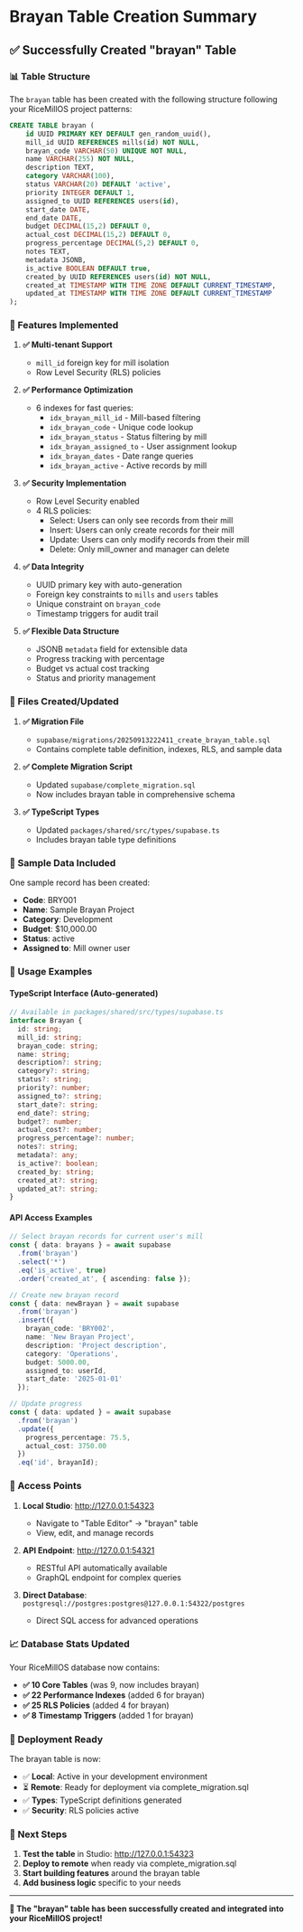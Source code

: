 # Brayan Table Creation Summary

## ✅ Successfully Created "brayan" Table

### 📊 Table Structure

The `brayan` table has been created with the following structure following your RiceMillOS project patterns:

```sql
CREATE TABLE brayan (
    id UUID PRIMARY KEY DEFAULT gen_random_uuid(),
    mill_id UUID REFERENCES mills(id) NOT NULL,
    brayan_code VARCHAR(50) UNIQUE NOT NULL,
    name VARCHAR(255) NOT NULL,
    description TEXT,
    category VARCHAR(100),
    status VARCHAR(20) DEFAULT 'active',
    priority INTEGER DEFAULT 1,
    assigned_to UUID REFERENCES users(id),
    start_date DATE,
    end_date DATE,
    budget DECIMAL(15,2) DEFAULT 0,
    actual_cost DECIMAL(15,2) DEFAULT 0,
    progress_percentage DECIMAL(5,2) DEFAULT 0,
    notes TEXT,
    metadata JSONB,
    is_active BOOLEAN DEFAULT true,
    created_by UUID REFERENCES users(id) NOT NULL,
    created_at TIMESTAMP WITH TIME ZONE DEFAULT CURRENT_TIMESTAMP,
    updated_at TIMESTAMP WITH TIME ZONE DEFAULT CURRENT_TIMESTAMP
);
```

### 🔧 Features Implemented

1. **✅ Multi-tenant Support**
   - `mill_id` foreign key for mill isolation
   - Row Level Security (RLS) policies

2. **✅ Performance Optimization**
   - 6 indexes for fast queries:
     - `idx_brayan_mill_id` - Mill-based filtering
     - `idx_brayan_code` - Unique code lookup
     - `idx_brayan_status` - Status filtering by mill
     - `idx_brayan_assigned_to` - User assignment lookup
     - `idx_brayan_dates` - Date range queries
     - `idx_brayan_active` - Active records by mill

3. **✅ Security Implementation**
   - Row Level Security enabled
   - 4 RLS policies:
     - Select: Users can only see records from their mill
     - Insert: Users can only create records for their mill
     - Update: Users can only modify records from their mill
     - Delete: Only mill_owner and manager can delete

4. **✅ Data Integrity**
   - UUID primary key with auto-generation
   - Foreign key constraints to `mills` and `users` tables
   - Unique constraint on `brayan_code`
   - Timestamp triggers for audit trail

5. **✅ Flexible Data Structure**
   - JSONB `metadata` field for extensible data
   - Progress tracking with percentage
   - Budget vs actual cost tracking
   - Status and priority management

### 📁 Files Created/Updated

1. **✅ Migration File**
   - `supabase/migrations/20250913222411_create_brayan_table.sql`
   - Contains complete table definition, indexes, RLS, and sample data

2. **✅ Complete Migration Script**
   - Updated `supabase/complete_migration.sql`
   - Now includes brayan table in comprehensive schema

3. **✅ TypeScript Types**
   - Updated `packages/shared/src/types/supabase.ts`
   - Includes brayan table type definitions

### 🎯 Sample Data Included

One sample record has been created:
- **Code**: BRY001
- **Name**: Sample Brayan Project
- **Category**: Development
- **Budget**: $10,000.00
- **Status**: active
- **Assigned to**: Mill owner user

### 🚀 Usage Examples

#### TypeScript Interface (Auto-generated)
```typescript
// Available in packages/shared/src/types/supabase.ts
interface Brayan {
  id: string;
  mill_id: string;
  brayan_code: string;
  name: string;
  description?: string;
  category?: string;
  status?: string;
  priority?: number;
  assigned_to?: string;
  start_date?: string;
  end_date?: string;
  budget?: number;
  actual_cost?: number;
  progress_percentage?: number;
  notes?: string;
  metadata?: any;
  is_active?: boolean;
  created_by: string;
  created_at?: string;
  updated_at?: string;
}
```

#### API Access Examples
```typescript
// Select brayan records for current user's mill
const { data: brayans } = await supabase
  .from('brayan')
  .select('*')
  .eq('is_active', true)
  .order('created_at', { ascending: false });

// Create new brayan record
const { data: newBrayan } = await supabase
  .from('brayan')
  .insert({
    brayan_code: 'BRY002',
    name: 'New Brayan Project',
    description: 'Project description',
    category: 'Operations',
    budget: 5000.00,
    assigned_to: userId,
    start_date: '2025-01-01'
  });

// Update progress
const { data: updated } = await supabase
  .from('brayan')
  .update({ 
    progress_percentage: 75.5,
    actual_cost: 3750.00 
  })
  .eq('id', brayanId);
```

### 🎯 Access Points

1. **Local Studio**: http://127.0.0.1:54323
   - Navigate to "Table Editor" → "brayan" table
   - View, edit, and manage records

2. **API Endpoint**: http://127.0.0.1:54321
   - RESTful API automatically available
   - GraphQL endpoint for complex queries

3. **Direct Database**: `postgresql://postgres:postgres@127.0.0.1:54322/postgres`
   - Direct SQL access for advanced operations

### 📈 Database Stats Updated

Your RiceMillOS database now contains:
- **✅ 10 Core Tables** (was 9, now includes brayan)
- **✅ 22 Performance Indexes** (added 6 for brayan)
- **✅ 25 RLS Policies** (added 4 for brayan)
- **✅ 8 Timestamp Triggers** (added 1 for brayan)

### 🔄 Deployment Ready

The brayan table is now:
- ✅ **Local**: Active in your development environment
- ⏳ **Remote**: Ready for deployment via complete_migration.sql
- ✅ **Types**: TypeScript definitions generated
- ✅ **Security**: RLS policies active

### 🚀 Next Steps

1. **Test the table** in Studio: http://127.0.0.1:54323
2. **Deploy to remote** when ready via complete_migration.sql
3. **Start building features** around the brayan table
4. **Add business logic** specific to your needs

---

**🎉 The "brayan" table has been successfully created and integrated into your RiceMillOS project!**